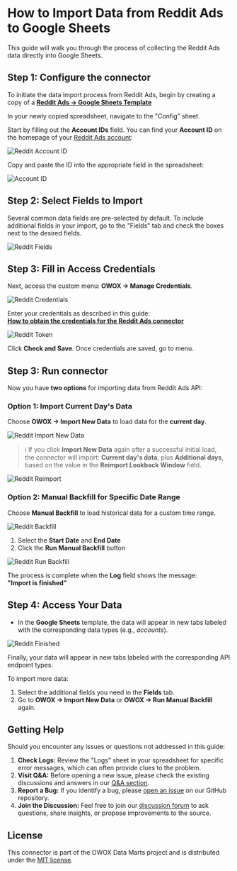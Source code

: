 # How to Import Data from Reddit Ads to Google Sheets

This guide will walk you through the process of collecting the Reddit Ads data directly into Google Sheets.

## Step 1: Configure the connector

To initiate the data import process from Reddit Ads, begin by creating a copy of a [**Reddit Ads → Google Sheets Template**](https://docs.google.com/spreadsheets/d/1lLhr5LEzQeSt6cwv07B0CKR8WgN5-_8MuL3ChkJej5w/copy)

In your newly copied spreadsheet, navigate to the "Config" sheet.

Start by filling out the **Account IDs** field. You can find your **Account ID** on the homepage of your [Reddit Ads account](https://ads.reddit.com/):

![Reddit Account ID](/packages/connectors/src/Sources/RedditAds/res/reddit_accountid.png)

Copy and paste the ID into the appropriate field in the spreadsheet:

![Account ID](/packages/connectors/src/Sources/RedditAds/res/reddit_pasteid.png)

## Step 2: Select Fields to Import

Several common data fields are pre-selected by default. To include additional fields in your import, go to the "Fields" tab and check the boxes next to the desired fields.

![Reddit Fields](/packages/connectors/src/Sources/RedditAds/res/reddit_fields.png)

## Step 3: Fill in Access Credentials

Next, access the custom menu: **OWOX → Manage Credentials**.

![Reddit Credentials](/packages/connectors/src/Sources/RedditAds/res/reddit_credentials.png)

Enter your credentials as described in this guide:  
[**How to obtain the credentials for the Reddit Ads connector**](/packages/connectors/src/Sources/RedditAds/CREDENTIALS.md)

![Reddit Token](/packages/connectors/src/Sources/RedditAds/res/reddit_tokens.png)

Click **Check and Save**. Once credentials are saved, go to menu.

## Step 3: Run connector

Now you have **two options** for importing data from Reddit Ads API:

### Option 1: Import Current Day's Data

Choose **OWOX → Import New Data** to load data for the **current day**.

![Reddit Import New Data](/packages/connectors/src/Sources/RedditAds/res/reddit_importcurrentday.png)

> ℹ️ If you click **Import New Data** again after a successful initial load,  
> the connector will import: **Current day's data**, plus **Additional days**, based on the value in the **Reimport Lookback Window** field.

![Reddit Reimport](/packages/connectors/src/Sources/RedditAds/res/reddit_reimport.png)

### Option 2: Manual Backfill for Specific Date Range

Choose **Manual Backfill** to load historical data for a custom time range.

![Reddit Backfill](/packages/connectors/src/Sources/RedditAds/res/reddit_backfill.png)

1. Select the **Start Date** and **End Date**  
2. Click the **Run Manual Backfill** button

![Reddit Run Backfill](/packages/connectors/src/Sources/RedditAds/res/reddit_runbackfill.png)

The process is complete when the **Log** field shows the message:  
**"Import is finished"**  

## Step 4: Access Your Data

- In the **Google Sheets** template, the data will appear in new tabs labeled with the corresponding data types (e.g., *accounts*).  

![Reddit Finished](/packages/connectors/src/Sources/RedditAds/res/reddit_success.png)

Finally, your data will appear in new tabs labeled with the corresponding API endpoint types.  

To import more data:

1. Select the additional fields you need in the **Fields** tab.
2. Go to **OWOX → Import New Data** or **OWOX → Run Manual Backfill** again.

## Getting Help

Should you encounter any issues or questions not addressed in this guide:

1. **Check Logs:** Review the "Logs" sheet in your spreadsheet for specific error messages, which can often provide clues to the problem.
2. **Visit Q&A:** Before opening a new issue, please check the existing discussions and answers in our [Q&A section](https://github.com/OWOX/owox-data-marts/discussions/categories/q-a).
3. **Report a Bug:** If you identify a bug, please [open an issue](https://github.com/OWOX/owox-data-marts/issues) on our GitHub repository.
4. **Join the Discussion:** Feel free to join our [discussion forum](https://github.com/OWOX/owox-data-marts/discussions) to ask questions, share insights, or propose improvements to the source.

## License

This connector is part of the OWOX Data Marts project and is distributed under the [MIT license](/licenses/MIT.md).

